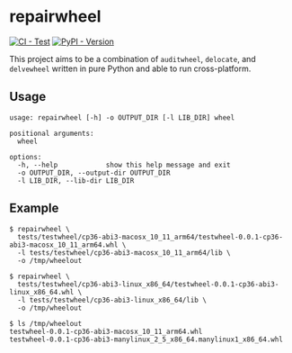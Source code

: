 # repairwheel

[![CI - Test](https://github.com/jvolkman/repairwheel/actions/workflows/test.yml/badge.svg)](https://github.com/jvolkman/repairwheel/actions/workflows/test.yml)
[![PyPI - Version](https://img.shields.io/pypi/v/repairwheel.svg?logo=pypi&label=PyPI&logoColor=gold)](https://pypi.org/project/repairwheel/)

</div>

This project aims to be a combination of `auditwheel`, `delocate`, and `delvewheel` written in pure Python and able to run cross-platform.

## Usage

```
usage: repairwheel [-h] -o OUTPUT_DIR [-l LIB_DIR] wheel

positional arguments:
  wheel

options:
  -h, --help            show this help message and exit
  -o OUTPUT_DIR, --output-dir OUTPUT_DIR
  -l LIB_DIR, --lib-dir LIB_DIR
```

## Example

```shell
$ repairwheel \
  tests/testwheel/cp36-abi3-macosx_10_11_arm64/testwheel-0.0.1-cp36-abi3-macosx_10_11_arm64.whl \
  -l tests/testwheel/cp36-abi3-macosx_10_11_arm64/lib \
  -o /tmp/wheelout

$ repairwheel \
  tests/testwheel/cp36-abi3-linux_x86_64/testwheel-0.0.1-cp36-abi3-linux_x86_64.whl \
  -l tests/testwheel/cp36-abi3-linux_x86_64/lib \
  -o /tmp/wheelout

$ ls /tmp/wheelout
testwheel-0.0.1-cp36-abi3-macosx_10_11_arm64.whl
testwheel-0.0.1-cp36-abi3-manylinux_2_5_x86_64.manylinux1_x86_64.whl
```
